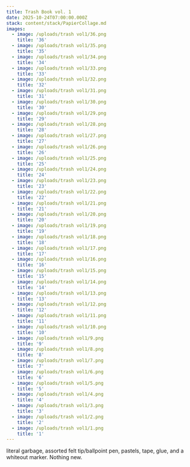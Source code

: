 ```yaml
---
title: Trash Book vol. 1
date: 2025-10-24T07:00:00.000Z
stack: content/stack/PapierCollage.md
images:
  - image: /uploads/trash vol1/36.png
    title: '36'
  - image: /uploads/trash vol1/35.png
    title: '35'
  - image: /uploads/trash vol1/34.png
    title: '34'
  - image: /uploads/trash vol1/33.png
    title: '33'
  - image: /uploads/trash vol1/32.png
    title: '32'
  - image: /uploads/trash vol1/31.png
    title: '31'
  - image: /uploads/trash vol1/30.png
    title: '30'
  - image: /uploads/trash vol1/29.png
    title: '29'
  - image: /uploads/trash vol1/28.png
    title: '28'
  - image: /uploads/trash vol1/27.png
    title: '27'
  - image: /uploads/trash vol1/26.png
    title: '26'
  - image: /uploads/trash vol1/25.png
    title: '25'
  - image: /uploads/trash vol1/24.png
    title: '24'
  - image: /uploads/trash vol1/23.png
    title: '23'
  - image: /uploads/trash vol1/22.png
    title: '22'
  - image: /uploads/trash vol1/21.png
    title: '21'
  - image: /uploads/trash vol1/20.png
    title: '20'
  - image: /uploads/trash vol1/19.png
    title: '19'
  - image: /uploads/trash vol1/18.png
    title: '18'
  - image: /uploads/trash vol1/17.png
    title: '17'
  - image: /uploads/trash vol1/16.png
    title: '16'
  - image: /uploads/trash vol1/15.png
    title: '15'
  - image: /uploads/trash vol1/14.png
    title: '14'
  - image: /uploads/trash vol1/13.png
    title: '13'
  - image: /uploads/trash vol1/12.png
    title: '12'
  - image: /uploads/trash vol1/11.png
    title: '11'
  - image: /uploads/trash vol1/10.png
    title: '10'
  - image: /uploads/trash vol1/9.png
    title: '9'
  - image: /uploads/trash vol1/8.png
    title: '8'
  - image: /uploads/trash vol1/7.png
    title: '7'
  - image: /uploads/trash vol1/6.png
    title: '6'
  - image: /uploads/trash vol1/5.png
    title: '5'
  - image: /uploads/trash vol1/4.png
    title: '4'
  - image: /uploads/trash vol1/3.png
    title: '3'
  - image: /uploads/trash vol1/2.png
    title: '2'
  - image: /uploads/trash vol1/1.png
    title: '1'
---
```


literal garbage, assorted felt tip/ballpoint pen, pastels, tape, glue, and a whiteout marker. Nothing new.
